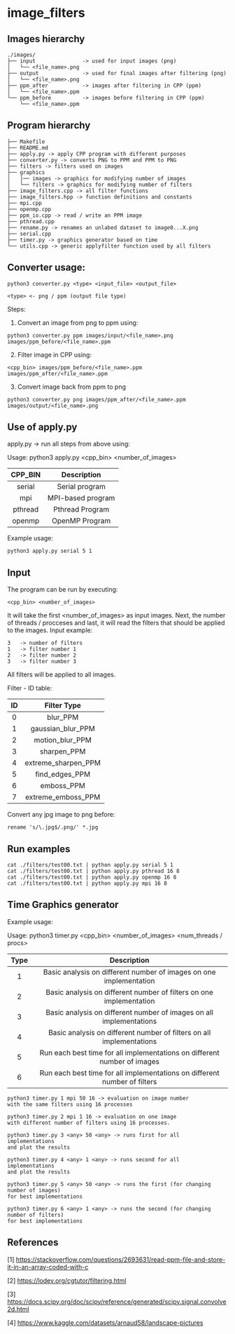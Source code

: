 # image_filters

## Images hierarchy

```
./images/
├── input               -> used for input images (png)
│   └── <file_name>.png
├── output              -> used for final images after filtering (png)
│   └── <file_name>.png
├── ppm_after           -> images after filtering in CPP (ppm)
│   └── <file_name>.ppm
└── ppm_before          -> images before filtering in CPP (ppm)
    └── <file_name>.ppm
```

## Program hierarchy

```
├── Makefile
├── README.md
├── apply.py -> apply CPP program with different purposes
├── converter.py -> converts PNG to PPM and PPM to PNG
├── filters -> filters used on images
├── graphics
│   |── images -> graphics for modifying number of images
│   └── filters -> graphics for modifying number of filters
├── image_filters.cpp -> all filter functions
├── image_filters.hpp -> function definitions and constants
├── mpi.cpp
├── openmp.cpp
├── ppm_io.cpp -> read / write an PPM image
├── pthread.cpp
├── rename.py -> renames an unlabed dataset to image0...X.png
├── serial.cpp
├── timer.py -> graphics generator based on time
└── utils.cpp -> generic applyfilter function used by all filters
```

## Converter usage:

```
python3 converter.py <type> <input_file> <output_file>

<type> <- png / ppm (output file type)

```

Steps:

1. Convert an image from png to ppm using:

```
python3 converter.py ppm images/input/<file_name>.png images/ppm_before/<file_name>.ppm
```

2. Filter image in CPP using:

```
<cpp_bin> images/ppm_before/<file_name>.ppm images/ppm_after/<file_name>.ppm
```

3. Convert image back from ppm to png
```
python3 converter.py png images/ppm_after/<file_name>.ppm images/output/<file_name>.png
```


## Use of apply.py


apply.py -> run all steps from above using:

Usage: python3 apply.py <cpp_bin> <number_of_images>


| CPP_BIN   | Description              |
| :-------: | :----------------------: |
| serial    | Serial program           |
| mpi       | MPI-based program        |
| pthread   | Pthread Program          |
| openmp    | OpenMP Program           |


Example usage: 

```
python3 apply.py serial 5 1
```

## Input

The program can be run by executing:

```
<cpp_bin> <number_of_images>
```

It will take the first <number_of_images> as input images.
Next, the number of threads / procceses and last, it will read 
the filters that should be applied to the images.
Input example:

```
3   -> number of filters
1   -> filter number 1
2   -> filter number 2
3   -> filter number 3
```

All filters will be applied to all images.

Filter - ID table:

| ID    | Filter Type              |
| :---: | :----------------------: |
| 0     | blur_PPM                 |
| 1     | gaussian_blur_PPM        |
| 2     | motion_blur_PPM          |
| 3     | sharpen_PPM              |
| 4     | extreme_sharpen_PPM      |
| 5     | find_edges_PPM           |
| 6     | emboss_PPM               |
| 7     | extreme_emboss_PPM       |


Convert any jpg image to png before:

```
rename 's/\.jpg$/.png/' *.jpg

```

## Run examples

```
cat ./filters/test00.txt | python apply.py serial 5 1
cat ./filters/test00.txt | python apply.py pthread 16 8
cat ./filters/test00.txt | python apply.py openmp 16 8
cat ./filters/test00.txt | python apply.py mpi 16 8
```

## Time Graphics generator

Example usage:

Usage: python3 timer.py <type> <cpp_bin> <number_of_images> <num_threads / procs>

| Type  | Description                                                                   |
| :---: | :---------------------------------------------------------------------------: |
| 1     | Basic analysis on different number of images on one implementation            |
| 2     | Basic analysis on different number of filters on one implementation           |
| 3     | Basic analysis on different number of images on all implementations           |
| 4     | Basic analysis on different number of filters on all implementations          |
| 5     | Run each best time for all implementations on different number of images      |
| 6     | Run each best time for all implementations on different number of filters     |

```
python3 timer.py 1 mpi 50 16 -> evaluation on image number
with the same filters using 16 processes

python3 timer.py 2 mpi 1 16 -> evaluation on one image 
with different number of filters using 16 processes.

python3 timer.py 3 <any> 50 <any> -> runs first for all implementations
and plot the results

python3 timer.py 4 <any> 1 <any> -> runs second for all implementations
and plot the results

python3 timer.py 5 <any> 50 <any> -> runs the first (for changing number of images) 
for best implementations

python3 timer.py 6 <any> 1 <any> -> runs the second (for changing number of filters) 
for best implementations

```



## References

[1] https://stackoverflow.com/questions/2693631/read-ppm-file-and-store-it-in-an-array-coded-with-c

[2] https://lodev.org/cgtutor/filtering.html

[3] https://docs.scipy.org/doc/scipy/reference/generated/scipy.signal.convolve2d.html

[4] https://www.kaggle.com/datasets/arnaud58/landscape-pictures

